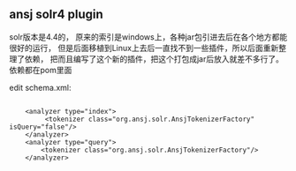 ## ansj solr4 plugin

solr版本是4.4的，
原来的索引是windows上，各种jar包引进去后在各个地方都能很好的运行，
但是后面移植到Linux上去后一直找不到一些插件，所以后面重新整理了依赖，
把而且编写了这个新的插件，把这个打包成jar后放入就差不多行了。
依赖都在pom里面

edit schema.xml:
```

    <analyzer type="index">
         <tokenizer class="org.ansj.solr.AnsjTokenizerFactory"  isQuery="false"/>
    </analyzer>
    <analyzer type="query">
        <tokenizer class="org.ansj.solr.AnsjTokenizerFactory"/>
    </analyzer>
    
```
